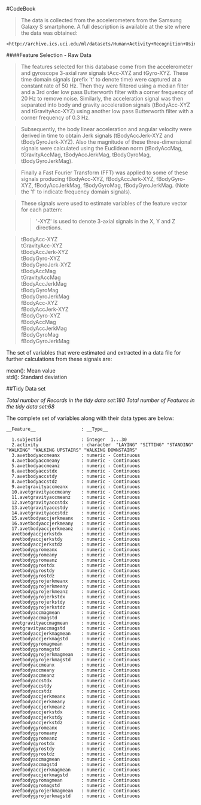 

#CodeBook




>The data is collected from the accelerometers from the Samsung Galaxy S smartphone. A full description is available at the site where the data was obtained:

	<http://archive.ics.uci.edu/ml/datasets/Human+Activity+Recognition+Using+Smartphones>

 
####Feature Selection - Raw Data


>The features selected for this database come from the accelerometer and gyroscope 3-axial raw signals tAcc-XYZ and tGyro-XYZ. These time domain signals (prefix 't' to denote time) were captured at a constant rate of 50 Hz. Then they were filtered using a median filter and a 3rd order low pass Butterworth filter with a corner frequency of 20 Hz to remove noise. Similarly, the acceleration signal was then separated into body and gravity acceleration signals (tBodyAcc-XYZ and tGravityAcc-XYZ) using another low pass Butterworth filter with a corner frequency of 0.3 Hz. 

>Subsequently, the body linear acceleration and angular velocity were derived in time to obtain Jerk signals (tBodyAccJerk-XYZ and tBodyGyroJerk-XYZ). Also the magnitude of these three-dimensional signals were calculated using the Euclidean norm (tBodyAccMag, tGravityAccMag, tBodyAccJerkMag, tBodyGyroMag, tBodyGyroJerkMag). 

>Finally a Fast Fourier Transform (FFT) was applied to some of these signals producing fBodyAcc-XYZ, fBodyAccJerk-XYZ, fBodyGyro-XYZ, fBodyAccJerkMag, fBodyGyroMag, fBodyGyroJerkMag. (Note the 'f' to indicate frequency domain signals). 

>These signals were used to estimate variables of the feature vector for each pattern:  
>>'-XYZ' is used to denote 3-axial signals in the X, Y and Z directions.

>tBodyAcc-XYZ  
>tGravityAcc-XYZ  
>tBodyAccJerk-XYZ  
>tBodyGyro-XYZ  
>tBodyGyroJerk-XYZ  
>tBodyAccMag  
>tGravityAccMag  
>tBodyAccJerkMag  
>tBodyGyroMag  
>tBodyGyroJerkMag  
>fBodyAcc-XYZ  
>fBodyAccJerk-XYZ  
>fBodyGyro-XYZ  
>fBodyAccMag  
>fBodyAccJerkMag  
>fBodyGyroMag  
>fBodyGyroJerkMag  

The set of variables that were estimated and extracted in a data file for further calculations from these signals are: 

mean(): Mean value  
std(): Standard deviation  




##Tidy Data set

*Total number of Records in the tidy data set:180*
*Total number of Features in the tidy data set:68*  

The complete set of variables along with their data types are below:

  	__Feature__		   			: __Type__
 
	  1.subjectid              	: integer  1...30  
	  2.activity               	: character  "LAYING" "SITTING" "STANDING" "WALKING" "WALKING UPSTAIRS" "WALKING DOWNSTAIRS"   
	  3.avetbodyaccmeanx       	: numeric - Continuous   
	  4.avetbodyaccmeany       	: numeric - Continuous   
	  5.avetbodyaccmeanz       	: numeric - Continuous   
	  6.avetbodyaccstdx        	: numeric - Continuous   
	  7.avetbodyaccstdy        	: numeric - Continuous   
	  8.avetbodyaccstdz        	: numeric - Continuous   
	  9.avetgravityaccmeanx    	: numeric - Continuous   
	  10.avetgravityaccmeany    : numeric - Continuous   
	  11.avetgravityaccmeanz    : numeric - Continuous   
	  12.avetgravityaccstdx     : numeric - Continuous   
	  13.avetgravityaccstdy     : numeric - Continuous   
	  14.avetgravityaccstdz     : numeric - Continuous   
	  15.avetbodyaccjerkmeanx   : numeric - Continuous   
	  16.avetbodyaccjerkmeany   : numeric - Continuous   
	  17.avetbodyaccjerkmeanz   : numeric - Continuous  
	  avetbodyaccjerkstdx    	: numeric - Continuous    
	  avetbodyaccjerkstdy    	: numeric - Continuous  
	  avetbodyaccjerkstdz    	: numeric - Continuous  
	  avetbodygyromeanx      	: numeric - Continuous  
	  avetbodygyromeany      	: numeric - Continuous  
	  avetbodygyromeanz      	: numeric - Continuous  
	  avetbodygyrostdx       	: numeric - Continuous  
	  avetbodygyrostdy       	: numeric - Continuous  
	  avetbodygyrostdz       	: numeric - Continuous  
	  avetbodygyrojerkmeanx  	: numeric - Continuous  
	  avetbodygyrojerkmeany  	: numeric - Continuous  
	  avetbodygyrojerkmeanz  	: numeric - Continuous  
	  avetbodygyrojerkstdx   	: numeric - Continuous  
	  avetbodygyrojerkstdy   	: numeric - Continuous  
	  avetbodygyrojerkstdz   	: numeric - Continuous  
	  avetbodyaccmagmean     	: numeric - Continuous  
	  avetbodyaccmagstd      	: numeric - Continuous  
	  avetgravityaccmagmean  	: numeric - Continuous  
	  avetgravityaccmagstd   	: numeric - Continuous  
	  avetbodyaccjerkmagmean 	: numeric - Continuous  
	  avetbodyaccjerkmagstd  	: numeric - Continuous  
	  avetbodygyromagmean    	: numeric - Continuous  
	  avetbodygyromagstd     	: numeric - Continuous  
	  avetbodygyrojerkmagmean	: numeric - Continuous  
	  avetbodygyrojerkmagstd 	: numeric - Continuous  
	  avefbodyaccmeanx       	: numeric - Continuous  
	  avefbodyaccmeany       	: numeric - Continuous  
	  avefbodyaccmeanz       	: numeric - Continuous  
	  avefbodyaccstdx        	: numeric - Continuous  
	  avefbodyaccstdy        	: numeric - Continuous  
	  avefbodyaccstdz        	: numeric - Continuous  
	  avefbodyaccjerkmeanx   	: numeric - Continuous  
	  avefbodyaccjerkmeany   	: numeric - Continuous  
	  avefbodyaccjerkmeanz   	: numeric - Continuous  
	  avefbodyaccjerkstdx    	: numeric - Continuous  
	  avefbodyaccjerkstdy    	: numeric - Continuous  
	  avefbodyaccjerkstdz    	: numeric - Continuous  
	  avefbodygyromeanx      	: numeric - Continuous  
	  avefbodygyromeany      	: numeric - Continuous  
	  avefbodygyromeanz      	: numeric - Continuous  
	  avefbodygyrostdx       	: numeric - Continuous  
	  avefbodygyrostdy       	: numeric - Continuous  
	  avefbodygyrostdz       	: numeric - Continuous  
	  avefbodyaccmagmean     	: numeric - Continuous  
	  avefbodyaccmagstd      	: numeric - Continuous  
	  avefbodyaccjerkmagmean 	: numeric - Continuous  
	  avefbodyaccjerkmagstd  	: numeric - Continuous  
	  avefbodygyromagmean    	: numeric - Continuous  
	  avefbodygyromagstd     	: numeric - Continuous  
	  avefbodygyrojerkmagmean	: numeric - Continuous  
	  avefbodygyrojerkmagstd 	: numeric - Continuous  